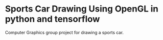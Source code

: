 # Sports Car Drawing Using OpenGL in python and tensorflow

Computer Graphics group project for drawing a sports car. 
